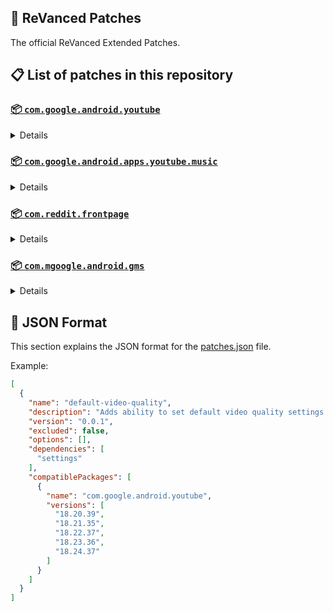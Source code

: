 ## 🧩 ReVanced Patches

The official ReVanced Extended Patches.

## 📋 List of patches in this repository

### [📦 `com.google.android.youtube`](https://play.google.com/store/apps/details?id=com.google.android.youtube)
<details>

| 💊 Patch | 📜 Description | 🏹 Target Version |
|:--------:|:--------------:|:-----------------:|
| `add-splash-animation` | Adds splash animation, which was removed in YT v18.19.36+. This patch cannot be used with 'custom-branding-icon' patch | 18.24.37 |
| `bypass-ambient-mode-restrictions` | Bypass ambient mode restrictions in battery saver mode. | 18.24.37 |
| `change-homepage` | Change home page to subscription feed. | 18.24.37 |
| `custom-branding-icon-mmt` | Changes the YouTube launcher icon to MMT. | 18.24.37 |
| `custom-branding-icon-revancify-blue` | Changes the YouTube launcher icon to Revancify Blue. | 18.24.37 |
| `custom-branding-icon-revancify-red` | Changes the YouTube launcher icon to Revancify Red. | 18.24.37 |
| `custom-branding-youtube-name` | Rename the YouTube app to the name specified in options.json. | 18.24.37 |
| `custom-double-tap-length` | Add 'double-tap to seek' value. | 18.24.37 |
| `custom-package-name` | Specifies the package name for YouTube and YT Music in the MicroG build. | all |
| `custom-seekbar-color` | Change seekbar color in video player and video thumbnails. | 18.24.37 |
| `custom-video-speed` | Adds more video speed options. | 18.24.37 |
| `default-video-quality` | Adds ability to set default video quality settings. | 18.24.37 |
| `default-video-speed` | Adds ability to set default video speed settings. | 18.24.37 |
| `disable-auto-captions` | Disables forced auto captions. | 18.24.37 |
| `disable-haptic-feedback` | Disable haptic feedback when swiping. | 18.24.37 |
| `disable-hdr-video` | Disable HDR video. | 18.24.37 |
| `disable-landscape-mode` | Disable landscape mode when entering fullscreen. | 18.24.37 |
| `disable-quic-protocol` | Disable CronetEngine's QUIC protocol. | 18.24.37 |
| `disable-startup-shorts-player` | Disables playing YouTube Shorts when launching YouTube. | 18.24.37 |
| `enable-compact-controls-overlay` | Enable compact control overlay. | 18.24.37 |
| `enable-debug-logging` | Adds debugging options. | 18.24.37 |
| `enable-external-browser` | Open url outside the app in an external browser. | 18.24.37 |
| `enable-minimized-playback` | Enables minimized and background playback. | 18.24.37 |
| `enable-new-splash-animation` | Enables a new type of splash animation on Android 12+ devices. | 18.24.37 |
| `enable-new-thumbnail-preview` | Enables a new type of thumbnail preview. | 18.24.37 |
| `enable-old-quality-layout` | Enables the original quality flyout menu. | 18.24.37 |
| `enable-open-links-directly` | Skips over redirection URLs to external links. | 18.24.37 |
| `enable-seekbar-tapping` | Enables tap-to-seek on the seekbar of the video player. | 18.24.37 |
| `enable-tablet-mini-player` | Enables the tablet mini player layout. | 18.24.37 |
| `enable-tablet-navigation-bar` | Enables the tablet navigation bar. | 18.24.37 |
| `enable-timestamps-speed` | Add the current video speed in brackets next to the current time. | 18.24.37 |
| `enable-wide-search-bar` | Replaces the search icon with a wide search bar. This will hide the YouTube logo when active. | 18.24.37 |
| `force-hide-player-button-background` | Force removes the background from the video player buttons. | 18.24.37 |
| `force-opus-codec` | Forces the opus codec for audios. | 18.24.37 |
| `force-premium-heading` | Forces premium heading on the home screen. | 18.24.37 |
| `force-vp9-codec` | Forces the VP9 codec for videos. | 18.24.37 |
| `header-switch` | Add switch to change header. | 18.24.37 |
| `hide-account-menu` | Hide account menu elements. | 18.24.37 |
| `hide-auto-player-popup-panels` | Hide automatic popup panels (playlist or live chat) on video player. | 18.24.37 |
| `hide-autoplay-button` | Hides the autoplay button in the video player. | 18.24.37 |
| `hide-autoplay-preview` | Hides the autoplay preview container in the fullscreen. | 18.24.37 |
| `hide-button-container` | Adds the options to hide action buttons under a video. | 18.24.37 |
| `hide-captions-button` | Hides the captions button in the video player. | 18.24.37 |
| `hide-cast-button` | Hides the cast button in the video player. | 18.24.37 |
| `hide-category-bar` | Hide the category bar at the top of the feed and at the top of related videos. | 18.24.37 |
| `hide-channel-avatar-section` | Hides the channel avatar section of the subscription feed. | 18.24.37 |
| `hide-channel-watermark` | Hides creator's watermarks on videos. | 18.24.37 |
| `hide-collapse-button` | Hides the collapse button in the video player. | 18.24.37 |
| `hide-comment-component` | Hides components related to comments. | 18.24.37 |
| `hide-crowdfunding-box` | Hides the crowdfunding box between the player and video description. | 18.24.37 |
| `hide-description-components` | Hides description components. | 18.24.37 |
| `hide-double-tap-overlay-filter` | Remove the double tap dark filter layer. | 18.24.37 |
| `hide-email-address` | Hides the email address(handle) in the account switcher. | 18.24.37 |
| `hide-endscreen-cards` | Hides the suggested video cards at the end of a video in fullscreen. | 18.24.37 |
| `hide-endscreen-overlay` | Hide endscreen overlay on swipe controls. | 18.24.37 |
| `hide-feed-flyout-panel` | Hides feed flyout panel components. | 18.24.37 |
| `hide-filmstrip-overlay` | Hide filmstrip overlay on swipe controls. | 18.24.37 |
| `hide-floating-microphone` | Hide the floating microphone button above the keyboard. | 18.24.37 |
| `hide-fullscreen-panels` | Hides video description and comments panel in fullscreen view. | 18.24.37 |
| `hide-general-ads` | Removes general ads. | 18.24.37 |
| `hide-info-cards` | Hides info-cards in videos. | 18.24.37 |
| `hide-layout-components` | Hides general layout components. | 18.24.37 |
| `hide-live-chat-button` | Hides the live chat button in the video player (for old layout). | 18.24.37 |
| `hide-load-more-button` | Hides the button under videos that loads similar videos. | 18.24.37 |
| `hide-mix-playlists` | Removes mix playlists from home feed and video player. | 18.24.37 |
| `hide-music-button` | Hides the YouTube Music button in the video player. | 18.24.37 |
| `hide-navigation-buttons` | Adds options to hide or change navigation buttons. | 18.24.37 |
| `hide-navigation-label` | Hide navigation bar labels. | 18.24.37 |
| `hide-pip-notification` | Disable pip notification when you first launch pip mode. | 18.24.37 |
| `hide-player-button-background` | Hide player button background. | 18.24.37 |
| `hide-player-flyout-panel` | Hides player flyout panel components. | 18.24.37 |
| `hide-player-overlay-filter` | Remove the dark filter layer from the player's background. | 18.24.37 |
| `hide-previous-next-button` | Hides the previous and next button in the player controller. | 18.24.37 |
| `hide-quick-actions` | Adds the options to hide quick actions components in the fullscreen. | 18.24.37 |
| `hide-seek-message` | Hides the 'Slide left or right to seek' message container. | 18.24.37 |
| `hide-seekbar` | Hides the seekbar in video player and video thumbnails. | 18.24.37 |
| `hide-shorts-component` | Hides other Shorts components. | 18.24.37 |
| `hide-snack-bar` | Hides the snack bar action popup. | 18.24.37 |
| `hide-speed-overlay` | Hide speed overlay in player. | 18.24.37 |
| `hide-suggested-actions` | Hide the suggested actions bar inside the player. | 18.24.37 |
| `hide-suggestions-shelf` | Hides the suggestions shelf. | 18.24.37 |
| `hide-time-stamp` | Hides timestamp in video player. | 18.24.37 |
| `hide-tooltip-content` | Hides the tooltip box that appears on first install. | 18.24.37 |
| `hide-trending-searches` | Hide trending searches in the search bar. | 18.24.37 |
| `hide-video-ads` | Removes ads in the video player. | 18.24.37 |
| `language-switch` | Add language switch toggle. | 18.24.37 |
| `layout-switch` | Tricks the dpi to use some tablet/phone layouts. | 18.24.37 |
| `materialyou` | Enables MaterialYou theme for Android 12+ | 18.24.37 |
| `microg-support` | Allows ReVanced to run without root and under a different package name with MicroG. | 18.24.37 |
| `optimize-resource` | Removes duplicate resources from YouTube. | 18.24.37 |
| `overlay-buttons` | Add overlay buttons to the player. | 18.24.37 |
| `return-youtube-dislike` | Shows the dislike count of videos using the Return YouTube Dislike API. | 18.24.37 |
| `settings` | Applies mandatory patches to implement ReVanced settings into the application. | 18.24.37 |
| `sponsorblock` | Integrates SponsorBlock which allows skipping video segments such as sponsored content. | 18.24.37 |
| `spoof-app-version` | Tricks YouTube into thinking, you are running an older version of the app. One of the side effects also includes restoring the old UI. | 18.24.37 |
| `swipe-controls` | Adds volume and brightness swipe controls. | 18.24.37 |
| `theme` | Change the app's theme to the values specified in options.json. | 18.24.37 |
| `translations` | Add Crowdin translations for YouTube. | 18.24.37 |
</details>

### [📦 `com.google.android.apps.youtube.music`](https://play.google.com/store/apps/details?id=com.google.android.apps.youtube.music)
<details>

| 💊 Patch | 📜 Description | 🏹 Target Version |
|:--------:|:--------------:|:-----------------:|
| `amoled` | Applies pure black theme in flyout panels. | all |
| `background-play` | Enables playing music in the background. | all |
| `bitrate-default-value` | Set the audio quality to "Always High" when you first install the app. | all |
| `certificate-spoof` | Spoofs the YouTube Music certificate for Android Auto. | all |
| `custom-branding-icon-mmt` | Changes the YouTube Music launcher icon to MMT. | all |
| `custom-branding-icon-revancify-blue` | Changes the YouTube Music launcher icon to Revancify Blue. | all |
| `custom-branding-icon-revancify-red` | Changes the YouTube Music launcher icon to Revancify Red. | all |
| `custom-branding-music-name` | Rename the YouTube Music app to the name specified in options.json. | all |
| `custom-package-name` | Specifies the package name for YouTube and YT Music in the MicroG build. | all |
| `disable-auto-captions` | Disables forced auto captions. | all |
| `enable-black-navigation-bar` | Sets the navigation bar color to black. | all |
| `enable-color-match-player` | Matches the color of the mini player and the fullscreen player. | all |
| `enable-compact-dialog` | Enable compact dialog on phone. | all |
| `enable-custom-filter` | Enables custom filter to hide layout components. | all |
| `enable-debug-logging` | Adds debugging options. | all |
| `enable-dismiss-queue` | Add dismiss queue to flyout menu. (YT Music v6.04.51+) | all |
| `enable-force-minimized-player` | Permanently keep player minimized even if another track is played. | all |
| `enable-force-shuffle` | Enable force shuffle even if another track is played. | all |
| `enable-landscape-mode` | Enables entry into landscape mode by screen rotation on the phone. | all |
| `enable-minimized-playback` | Enables minimized playback on Kids music. | all |
| `enable-new-layout` | Enable new player layouts. (YT Music v5.47.51+) | all |
| `enable-old-style-miniplayer` | Return the miniplayers to old style. (for YT Music v5.55.53+) | all |
| `enable-opus-codec` | Enable opus codec when playing audio. | all |
| `enable-sleep-timer` | Add sleep timer to flyout menu. | all |
| `enable-zen-mode` | Adds a grey tint to the video player to reduce eye strain. | all |
| `exclusive-audio-playback` | Enables the option to play music without video. | all |
| `hide-button-shelf` | Hides the button shelf from homepage and explorer. | all |
| `hide-carousel-shelf` | Hides the carousel shelf from homepage and explorer. | all |
| `hide-cast-button` | Hides the cast button in the video player and header. | all |
| `hide-category-bar` | Hides the music category bar at the top of the homepage. | all |
| `hide-get-premium` | Removes all "Get Premium" evidences from the avatar menu. | all |
| `hide-music-ads` | Hides ads before playing a music. | all |
| `hide-navigation-label` | Hide navigation bar labels. | all |
| `hide-new-playlist-button` | Hide the New Playlist button in the Library tab. | all |
| `hide-playlist-card` | Hides the playlist card from homepage. | all |
| `hide-taste-builder` | Hides the "Tell us which artists you like" card from homepage. | all |
| `hide-upgrade-button` | Hides upgrade button from navigation bar and hide upgrade banner from homepage. | all |
| `microg-support` | Allows ReVanced Music to run without root and under a different package name with MicroG. | all |
| `optimize-resource` | Remove unnecessary resources. | all |
| `remember-video-quality` | Save the video quality value whenever you change the video quality. | all |
| `settings` | Adds settings for ReVanced to YouTube Music. | all |
| `share-button-hook` | Replace share button with external download button. | all |
| `spoof-app-version` | Spoof the YouTube Music client version. | all |
| `translations` | Add Crowdin translations for YouTube Music. | all |
</details>

### [📦 `com.reddit.frontpage`](https://play.google.com/store/apps/details?id=com.reddit.frontpage)
<details>

| 💊 Patch | 📜 Description | 🏹 Target Version |
|:--------:|:--------------:|:-----------------:|
| `disable-screenshot-popup` | Disables the popup that shows up when taking a screenshot. | all |
| `hide-ads` | Removes ads from the Reddit. | all |
| `hide-navigation-buttons` | Hide navigation buttons. | all |
| `open-links-directly` | Skips over redirection URLs to external links. | all |
| `open-links-externally` | Open links outside of the app directly in your browser. | all |
| `premium-icon-reddit` | Unlocks premium Reddit app icons. | all |
| `sanitize-sharing-links` | Removes (tracking) query parameters from the URLs when sharing links. | all |
| `settings` | Adds ReVanced settings to Reddit. | all |
</details>

### [📦 `com.mgoogle.android.gms`](https://play.google.com/store/apps/details?id=com.mgoogle.android.gms)
<details>

| 💊 Patch | 📜 Description | 🏹 Target Version |
|:--------:|:--------------:|:-----------------:|
| `custom-branding-microg-name` | Rename the MicroG app to the name specified in options.json. | all |
| `custom-branding-microg-revancify-blue` | Changes the MicroG launcher icon to Revancify Blue. | all |
| `custom-branding-microg-revancify-red` | Changes the MicroG launcher icon to Revancify Red. | all |
| `hide-icon-from-launcher` | Hide MicroG icon from launcher. | all |
</details>



## 📝 JSON Format

This section explains the JSON format for the [patches.json](patches.json) file.

Example:

```json
[
  {
    "name": "default-video-quality",
    "description": "Adds ability to set default video quality settings.",
    "version": "0.0.1",
    "excluded": false,
    "options": [],
    "dependencies": [
      "settings"
    ],
    "compatiblePackages": [
      {
        "name": "com.google.android.youtube",
        "versions": [
          "18.20.39",
          "18.21.35",
          "18.22.37",
          "18.23.36",
          "18.24.37"
        ]
      }
    ]
  }
]
```
